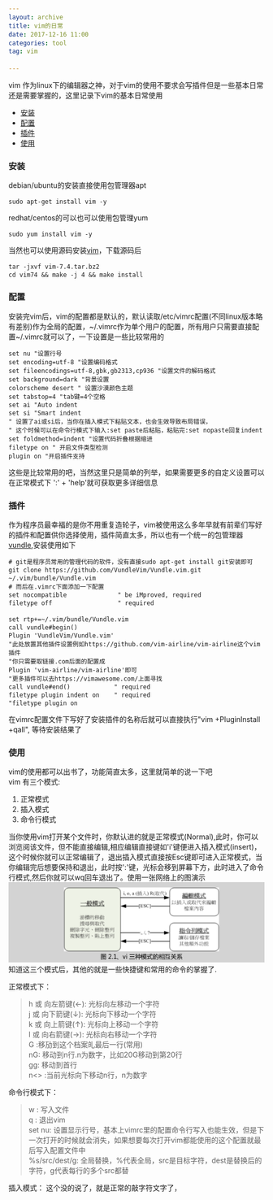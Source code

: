 ```yaml
---
layout: archive
title: vim的日常
date: 2017-12-16 11:00
categories: tool
tag: vim

---
```

vim 作为linux下的编辑器之神，对于vim的使用不要求会写插件但是一些基本日常还是需要掌握的，这里记录下vim的基本日常使用
* [安装](#安置)
* [配置](#配置)
* [插件](#插件)
* [使用](#使用)

### 安装
debian/ubuntu的安装直接使用包管理器apt
```
sudo apt-get install vim -y
```
redhat/centos的可以也可以使用包管理yum
```
sudo yum install vim -y
```
当然也可以使用源码安装[vim](ftp://ftp.vim.org/pub/vim/unix/vim-7.4.tar.bz2)，下载源码后
```
tar -jxvf vim-7.4.tar.bz2
cd vim74 && make -j 4 && make install
```

### 配置
安装完vim后，vim的配置都是默认的，默认读取/etc/vimrc配置(不同linux版本略有差别)作为全局的配置，~/.vimrc作为单个用户的配置，所有用户只需要直接配置~/.vimrc就可以了，一下设置是一些比较常用的
```
set nu "设置行号
set encoding=utf-8 "设置编码格式
set fileencodings=utf-8,gbk,gb2313,cp936 "设置文件的解码格式
set background=dark "背景设置
colorscheme desert " 设置沙漠颜色主题
set tabstop=4 "tab键=4个空格
set ai "Auto indent
set si "Smart indent
" 设置了ai或si后，当你在插入模式下粘贴文本，也会生效导致布局错误，
" 这个时候可以在命令行模式下输入:set paste后粘贴，粘贴完:set nopaste回复indent
set foldmethod=indent "设置代码折叠根据缩进
filetype on " 开启文件类型检测
plugin on "开启插件支持
```
这些是比较常用的吧，当然这里只是简单的列举，如果需要更多的自定义设置可以在正常模式下 ':' + 'help'就可获取更多详细信息

### 插件
作为程序员最幸福的是你不用重复造轮子，vim被使用这么多年早就有前辈们写好的插件和配置供你选择使用，插件简直太多，所以也有一个统一的包管理器[vundle](https://github.com/VundleVim/Vundle.vim),安装使用如下
```
# git是程序员常用的管理代码的软件，没有直接sudo apt-get install git安装即可
git clone https://github.com/VundleVim/Vundle.vim.git ~/.vim/bundle/Vundle.vim
# 而后在.vimrc下面添加一下配置
set nocompatible              " be iMproved, required
filetype off                  " required

set rtp+=~/.vim/bundle/Vundle.vim
call vundle#begin()
Plugin 'VundleVim/Vundle.vim'
"此处放置其他插件设置例如https://github.com/vim-airline/vim-airline这个vim插件
"你只需要取链接.com后面的配置成
Plugin 'vim-airline/vim-airline'即可
"更多插件可以去https://vimawesome.com/上面寻找
call vundle#end()            " required
filetype plugin indent on    " required
"filetype plugin on

```
在vimrc配置文件下写好了安装插件的名称后就可以直接执行"vim +PluginInstall +qall", 等待安装结果了

### 使用
vim的使用都可以出书了，功能简直太多，这里就简单的说一下吧  
vim 有三个模式:
1. 正常模式
2. 插入模式
3. 命令行模式 

当你使用vim打开某个文件时，你默认进的就是正常模式(Normal),此时，你可以浏览阅该文件，但不能直接编辑,相应编辑直接键如'i'键便进入插入模式(insert)，这个时候你就可以正常编辑了，退出插入模式直接按Esc键即可进入正常模式，当你编辑完后想要保持和退出，此时按':'键，光标会移到屏幕下方，此时进入了命令行模式,然后你就可以wq回车退出了。使用一张网络上的图演示  
![](/assets/images/vim_mode.png)
知道这三个模式后，其他的就是一些快捷键和常用的命令的掌握了.

正常模式下：
> h 或 向左箭键(←): 光标向左移动一个字符  
j 或 向下箭键(↓): 光标向下移动一个字符  
k 或 向上箭键(↑): 光标向上移动一个字符  
l 或 向右箭键(→): 光标向右移动一个字符  
G :移劢到这个档案癿最后一行(常用)  
nG: 移动到n行.n为数字，比如20G移动到第20行  
gg: 移动到首行  
n<<Enter>> :当前光标向下移动n行，n为数字

命令行模式下：
> w : 写入文件  
> q : 退出vim  
> set nu: 设置显示行号，基本上vimrc里的配置命令行写入也能生效，但是下一次打开的时候就会消失，如果想要每次打开vim都能使用的这个配置就最后写入配置文件中  
> %s/src/dest/g: 全局替换，%代表全局，src是目标字符，dest是替换后的字符，g代表每行的多个src都替

插入模式：
这个没的说了，就是正常的敲字符文字了，
